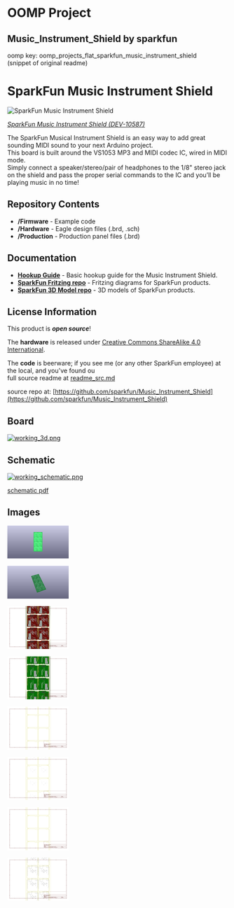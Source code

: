 # OOMP Project  
## Music_Instrument_Shield  by sparkfun  
  
oomp key: oomp_projects_flat_sparkfun_music_instrument_shield  
(snippet of original readme)  
  
SparkFun Music Instrument Shield  
========================================  
  
![SparkFun Music Instrument Shield](https://cdn.sparkfun.com//assets/parts/5/2/2/7/10587-01b.jpg)  
  
[*SparkFun Music Instrument Shield (DEV-10587)*](https://www.sparkfun.com/products/10587)  
  
The SparkFun Musical Instrument Shield is an easy way to add great sounding MIDI sound to your next Arduino project.   
This board is built around the VS1053 MP3 and MIDI codec IC, wired in MIDI mode.   
Simply connect a speaker/stereo/pair of headphones to the 1/8" stereo jack on the shield and pass the proper serial commands to the IC and you’ll be playing music in no time!  
  
Repository Contents  
-------------------  
  
* **/Firmware** - Example code   
* **/Hardware** - Eagle design files (.brd, .sch)  
* **/Production** - Production panel files (.brd)  
  
Documentation  
--------------  
* **[Hookup Guide](https://www.sparkfun.com/tutorials/302)** - Basic hookup guide for the Music Instrument Shield.  
* **[SparkFun Fritzing repo](https://github.com/sparkfun/Fritzing_Parts)** - Fritzing diagrams for SparkFun products.  
* **[SparkFun 3D Model repo](https://github.com/sparkfun/3D_Models)** - 3D models of SparkFun products.   
  
License Information  
-------------------  
This product is _**open source**_!   
  
The **hardware** is released under [Creative Commons ShareAlike 4.0 International](https://creativecommons.org/licenses/by-sa/4.0/).  
  
The **code** is beerware; if you see me (or any other SparkFun employee) at the local, and you've found ou  
  full source readme at [readme_src.md](readme_src.md)  
  
source repo at: [https://github.com/sparkfun/Music_Instrument_Shield](https://github.com/sparkfun/Music_Instrument_Shield)  
## Board  
  
[![working_3d.png](working_3d_600.png)](working_3d.png)  
## Schematic  
  
[![working_schematic.png](working_schematic_600.png)](working_schematic.png)  
  
[schematic pdf](working_schematic.pdf)  
## Images  
  
[![working_3D_bottom.png](working_3D_bottom_140.png)](working_3D_bottom.png)  
  
[![working_3D_top.png](working_3D_top_140.png)](working_3D_top.png)  
  
[![working_assembly_page_01.png](working_assembly_page_01_140.png)](working_assembly_page_01.png)  
  
[![working_assembly_page_02.png](working_assembly_page_02_140.png)](working_assembly_page_02.png)  
  
[![working_assembly_page_03.png](working_assembly_page_03_140.png)](working_assembly_page_03.png)  
  
[![working_assembly_page_04.png](working_assembly_page_04_140.png)](working_assembly_page_04.png)  
  
[![working_assembly_page_05.png](working_assembly_page_05_140.png)](working_assembly_page_05.png)  
  
[![working_assembly_page_06.png](working_assembly_page_06_140.png)](working_assembly_page_06.png)  
